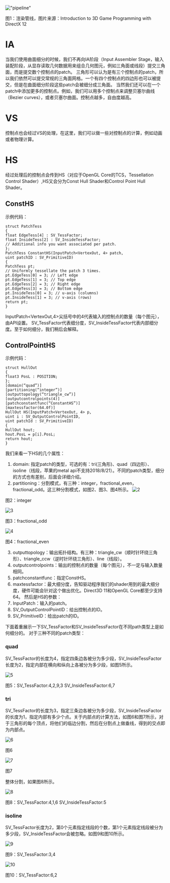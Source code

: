 !["pipeline"](https://pic2.zhimg.com/v2-3785f9c0621f81a80cdab6fbaa3d04b5_b.jpg)

图1：渲染管线，图片来源：Introduction to 3D Game Programming with DirectX 12

# IA

当我们使用曲面细分的时候，我们不再向IA阶段（Input Assembler Stage，输入装配阶段，从显存读取几何数据用来组合几何图元，例如三角面或线段）提交三角面，而是提交数个控制点的patch。
三角形可以认为是有三个控制点的patch，所以我们依然可以提交常规的三角面网格。一个有四个控制点的四边形也可以被提交，但是在曲面细分阶段这些patch会被细分成三角面。
当然我们还可以在一个patch中添加更多的控制点。例如，我们可以用多个控制点来调整贝塞尔曲线（Bezier curves），或者贝塞尔曲面。控制点越多，自由度越高。

# VS

控制点也会经过VS的处理，在这里，我们可以做一些对控制点的计算，例如动画或者物理计算。

# HS

经过处理后的控制点会传到HS（对应于OpenGL Core的TCS，Tessellation Control Shader）,HS又会分为Const Hull Shader和Control Point Hull Shader。

## ConstHS

示例代码：

```
struct PatchTess
{
float EdgeTess[4] : SV_TessFactor;
float InsideTess[2] : SV_InsideTessFactor;
// Additional info you want associated per patch.
};
PatchTess ConstantHS(InputPatch<VertexOut, 4> patch,
uint patchID : SV_PrimitiveID)
{
PatchTess pt;
// Uniformly tessellate the patch 3 times.
pt.EdgeTess[0] = 3; // Left edge
pt.EdgeTess[1] = 3; // Top edge
pt.EdgeTess[2] = 3; // Right edge
pt.EdgeTess[3] = 3; // Bottom edge
pt.InsideTess[0] = 3; // u-axis (columns)
pt.InsideTess[1] = 3; // v-axis (rows)
return pt;
}
```

InputPatch<VertexOut,4>尖括号中的4代表输入的控制点的数量（每个图元），由API设置。
SV_TessFactor代表细分度，SV_InsideTessFactor代表内部细分度。至于如何细分，我们稍后会解释。

## ControlPointHS

示例代码：

```
struct HullOut
{
float3 PosL : POSITION;
};
[domain(“quad”)]
[partitioning(“integer”)]
[outputtopology(“triangle_cw”)]
[outputcontrolpoints(4)]
[patchconstantfunc(“ConstantHS”)]
[maxtessfactor(64.0f)]
HullOut HS(InputPatch<VertexOut, 4> p,
uint i : SV_OutputControlPointID,
uint patchId : SV_PrimitiveID)
{
HullOut hout;
hout.PosL = p[i].PosL;
return hout;
}
```

我们来看一下HS的几个属性：
1. domain: 指定patch的类型，可选的有：tri(三角形)、quad（四边形）、isoline（线段，苹果的metal api不支持2018/8/21）。不同的patch类型，细分的方式也有差别，后面会详细介绍。
2. partitioning：分割模式，有三种：integer，fractional_even，fractional_odd。这三种分割模式，如图2、图3、图4所示。
![2](https://pic1.zhimg.com/80/v2-87029cee3fbdd447a97e188c2a52d2a2_hd.gif)

图2：integer

![3](https://pic1.zhimg.com/80/v2-00b8af0c4de4405d525ba6606f9cb24b_hd.gif)

图3：fractional_odd

![4](https://pic2.zhimg.com/80/v2-092729346554f82f7e7fd56717e2f8f2_hd.gif)

图4：fractional_even

3. outputtopology：输出拓扑结构。有三种：triangle_cw（顺时针环绕三角形）、triangle_ccw（逆时针环绕三角形）、line（线段）。
4. outputcontrolpoints：输出的控制点的数量（每个图元），不一定与输入数量相同。
5. patchconstantfunc：指定ConstHS。
6. maxtessfactor：最大细分度，告知驱动程序我们的shader用到的最大细分度，硬件可能会针对这个做出优化。Direct3D 11和OpenGL Core都至少支持64。
然后是HS的参数：
1. InputPatch：输入的patch。
2. SV_OutputControlPointID：给出控制点的ID。
3. SV_PrimitiveID：给出patch的ID。

下面着重展示一下SV_TessFactor和SV_InsideTessFactor在不同path类型上是如何细分的。
对于三种不同的patch类型：

### quad

SV_TessFactor的长度为4，指定四条边各被分为多少段，SV_InsideTessFactor长度为2，指定内部在横向和纵向上各被分为多少段，如图5所示。

![5](https://pic2.zhimg.com/80/v2-c8a71cd56b5922e175e4b7c0d8206654_hd.png)

图5：SV_TessFactor:4,2,9,3 SV_InsideTessFactor:6,7


### tri

SV_TessFactor的长度为3，指定三条边各被分为多少段，SV_InsideTessFactor的长度为1，指定内部有多少个点。关于内部点的计算方法，如图6和图7所示，对于三角形的每个顶点，将他们的临边分割，然后在分割点上做垂线，得到的交点即为内部点。

![6](https://pic4.zhimg.com/80/v2-c9b07f0b90604ce60e242d39bc2349e8_hd.png)

图6

![7](https://pic2.zhimg.com/80/v2-e5ae5deba4275b691231eacd56059e3b_hd.png)

图7


整体分割，如果图8所示。


![8](https://pic1.zhimg.com/80/v2-4d52caa84ea507d65d767f237262091e_hd.png)

图8：SV_TessFactor:4,1,6 SV_InsideTessFactor:5


### isoline

SV_TessFactor长度为2，第0个元素指定线段的个数，第1个元素指定线段被分为多少段，SV_InsideTessFactor会被忽略。如图9和图10所示。

![9](https://pic3.zhimg.com/80/v2-d2897dbffe7f4a0114469af369c81742_hd.png)

图9：SV_TessFactor:3,4

![10](https://pic4.zhimg.com/80/v2-3a5885bd4ffab81cb926725ce3352eae_hd.png)

图10：SV_TessFactor:6,2

